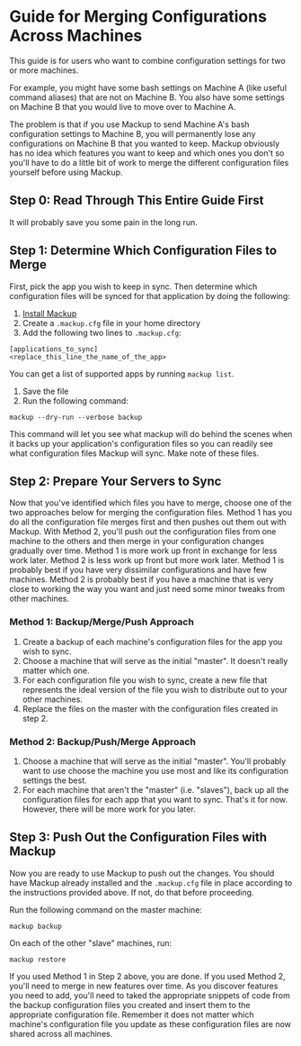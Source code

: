 # Guide for Merging Configurations Across Machines

This guide is for users who want to combine configuration settings for two or
more machines.

For example, you might have some bash settings on Machine A (like useful
command aliases) that are not on Machine B.  You also have some settings on
Machine B that you would live to move over to Machine A.

The problem is that if you use Mackup to send Machine A's bash configuration
settings to Machine B, you will permanently lose any configurations on Machine
B that you wanted to keep. Mackup obviously has no idea which features you want
to keep and which ones you don't so you'll have to do a little bit of work to
merge the different configuration files yourself before using Mackup.

## Step 0: Read Through This Entire Guide First

It will probably save you some pain in the long run.

## Step 1: Determine Which Configuration Files to Merge

First, pick the app you wish to keep in sync. Then determine which
configuration files will be synced for that application by doing the following:

1. [Install Mackup](INSTALL.md)
1. Create a `.mackup.cfg` file in your home directory
1. Add the following two lines to `.mackup.cfg`:

```
[applications_to_sync]
<replace_this_line_the_name_of_the_app>
```

You can get a list of supported apps by running `mackup list`.

1. Save the file
1. Run the following command:

`mackup --dry-run --verbose backup`

This command will let you see what mackup will do behind the scenes when it
backs up your application's configuration files so you can readily see what
configuration files Mackup will sync. Make note of these files.

## Step 2: Prepare Your Servers to Sync

Now that you've identified which files you have to merge, choose one of the two
approaches below for merging the configuration files. Method 1 has you do all
the configuration file merges first and then pushes out them out with Mackup.
With Method 2, you'll push out the configuration files from one machine to the
others and then merge in your configuration changes gradually over time. Method
1 is more work up front in exchange for less work later. Method 2 is less work
up front but more work later. Method 1 is probably best if you have very
dissimilar configurations and have few machines. Method 2 is probably best if
you have a machine that is very close to working the way you want and just need
some minor tweaks from other machines.

### Method 1: Backup/Merge/Push Approach

1. Create a backup of each machine's configuration files for the app you wish
   to sync.
1. Choose a machine that will serve as the initial "master". It doesn't really
   matter which one.
1. For each configuration file you wish to sync, create a new file that
   represents the ideal version of the file you wish to distribute out to your
   other machines.
1. Replace the files on the master with the configuration files created in step 2.

### Method 2: Backup/Push/Merge Approach

1. Choose a machine that will serve as the initial "master". You'll probably
   want to use choose the machine you use most and like its configuration
   settings the best.
1. For each machine that aren't the "master" (i.e. "slaves"), back up all the
   configuration files for each app that you want to sync. That's it for now.
   However, there will be more work for you later.

## Step 3: Push Out the Configuration Files with Mackup

Now you are ready to use Mackup to push out the changes. You should have Mackup
already installed and the `.mackup.cfg` file in place according to the
instructions provided above. If not, do that before proceeding.

Run the following command on the master machine:

`mackup backup`

On each of the other "slave" machines, run:

`mackup restore`

If you used Method 1 in Step 2 above, you are done. If you used Method 2,
you'll need to merge in new features over time. As you discover features you
need to add, you'll need to taked the appropriate snippets of code from the
backup configuration files you created and insert them to the appropriate
configuration file. Remember it does not matter which machine's configuration
file you update as these configuration files are now shared across all
machines.
